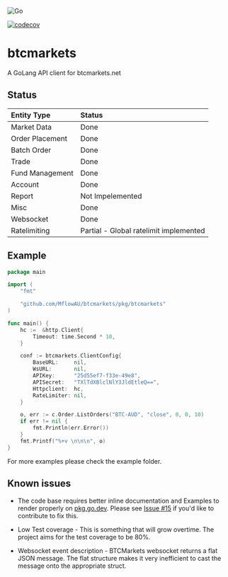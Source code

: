 ![Go](https://github.com/MflowAU/btcmarkets/workflows/Go/badge.svg?branch=master)

[![codecov](https://codecov.io/gh/MflowAU/btcmarkets/branch/master/graph/badge.svg)](https://codecov.io/gh/MflowAU/btcmarkets)

# btcmarkets
A GoLang API client for btcmarkets.net

## Status

| Entity Type  | Status             |
| :----------- |:--------------------
| Market Data  | Done
| Order Placement | Done
| Batch Order     | Done
| Trade           | Done
| Fund Management | Done
| Account         | Done
| Report          | Not Impelemented
| Misc            | Done
|Websocket        | Done
|Ratelimiting     | Partial - Global ratelimit implemented

## Example

```go
package main

import (
    "fmt"

    "github.com/MflowAU/btcmarkets/pkg/btcmarkets"
)

func main() {
    hc :=  &http.Client{
        Timeout: time.Second * 10,
    }

    conf := btcmarkets.ClientConfig{
        BaseURL:     nil,
        WsURL:       nil,
        APIKey:      "25d55ef7-f33e-49e8",
        APISecret:   "TXlTdXBlclNlY3JldEtleQ==",
        Httpclient:  hc,
        RateLimiter: nil,
    }

    o, err := c.Order.ListOrders("BTC-AUD", "close", 0, 0, 10)
    if err != nil {
        fmt.Println(err.Error())
    }
    fmt.Printf("%+v \n\n\n", o)
}

```

For more examples please check the example folder.

## Known issues

* The code base requires better inline documentation and Examples to render properly on [pkg.go.dev](https://pkg.go.dev). Please see [Issue #15](https://github.com/MflowAU/btcmarkets/issues/15) if you'd like to contribute to fix this.

* Low Test coverage - This is something that will grow overtime. The project aims for the test coverage to be 80%.

* Websocket event description - BTCMarkets websocket returns a flat JSON message. The flat structure makes it very inefficient to cast the message onto the appropriate struct.
